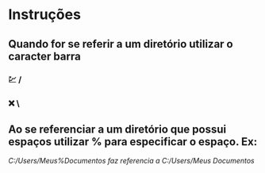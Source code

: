 # Instruções 

## Quando for se referir a um diretório utilizar o caracter barra  
### :chart: /
### :x: \

## Ao se referenciar a um diretório que possui espaços utilizar % para especificar o espaço. Ex:
*C:/Users/Meus%Documentos faz referencia a C:/Users/Meus Documentos*
